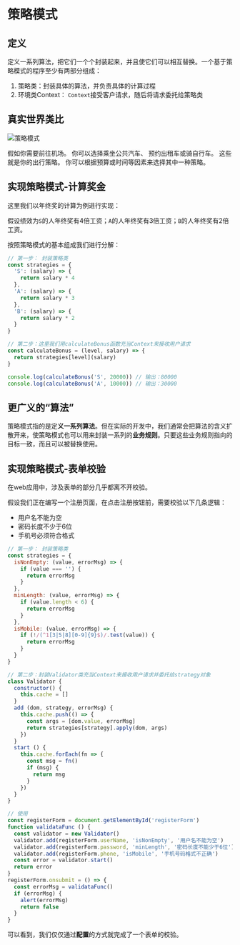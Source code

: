 # 策略模式

## 定义

定义一系列算法，把它们一个个封装起来，并且使它们可以相互替换。一个基于策略模式的程序至少有两部分组成：

1. 策略类：封装具体的算法，并负责具体的计算过程
2. 环境类Context： `Context`接受客户请求，随后将请求委托给策略类

## 真实世界类比

![策略模式](https://refactoringguru.cn/images/patterns/content/strategy/strategy-comic-1-zh.png)

假如你需要前往机场。 你可以选择乘坐公共汽车、 预约出租车或骑自行车。 这些就是你的出行策略。 你可以根据预算或时间等因素来选择其中一种策略。

## 实现策略模式-计算奖金

这里我们以年终奖的计算为例进行实现：

假设绩效为`S`的人年终奖有4倍工资；`A`的人年终奖有3倍工资；`B`的人年终奖有2倍工资。

按照策略模式的基本组成我们进行分解：

```js
// 第一步： 封装策略类
const strategies = {
  'S': (salary) => {
    return salary * 4
  },
  'A': (salary) => {
    return salary * 3
  },
  'B': (salary) => {
    return salary * 2
  }
}

// 第二步：这里我们用calculateBonus函数充当Context来接收用户请求
const calculateBonus = (level, salary) => {
  return strategies[level](salary)
}

console.log(calculateBonus('S', 20000)) // 输出：80000
console.log(calculateBonus('A', 10000)) // 输出：30000
```

## 更广义的“算法”

策略模式指的是定**义一系列算法**。但在实际的开发中，我们通常会把算法的含义扩散开来，使策略模式也可以用来封装一系列的**业务规则**。只要这些业务规则指向的目标一致，而且可以被替换使用。

## 实现策略模式-表单校验

在web应用中，涉及表单的部分几乎都离不开校验。

假设我们正在编写一个注册页面，在点击注册按钮前，需要校验以下几条逻辑：

- 用户名不能为空
- 密码长度不少于6位
- 手机号必须符合格式

```js
// 第一步： 封装策略类
const strategies = {
  isNonEmpty: (value, errorMsg) => {
    if (value === '') {
      return errorMsg
    }
  },
  minLength: (value, errorMsg) => {
    if (value.length < 6) {
      return errorMsg
    }
  },
  isMobile: (value, errorMsg) => {
    if (!/(^1[3|5|8][0-9]{9}$)/.test(value)) {
      return errorMsg
    }
  }
}

// 第二步：封装Validator类充当Context来接收用户请求并委托给strategy对象
class Validator {
  constructor() {
    this.cache = []
  }
  add (dom, strategy, errorMsg) {
    this.cache.push(() => {
      const args = [dom.value, errorMsg]
      return strategies[strategy].apply(dom, args)
    })
  }
  start () {
    this.cache.forEach(fn => {
      const msg = fn()
      if (msg) {
        return msg
      }
    })
  }
}

// 使用
const registerForm = document.getElementById('registerForm')
function validataFunc () {
  const validator = new Validator()
  validator.add(registerForm.userName, 'isNonEmpty', '用户名不能为空')
  validator.add(registerForm.password, 'minLength', '密码长度不能少于6位')
  validator.add(registerForm.phone, 'isMobile', '手机号码格式不正确')
  const error = validator.start()
  return error
}
registerForm.onsubmit = () => {
  const errorMsg = validataFunc()
  if (errorMsg) {
    alert(errorMsg)
    return false
  }
}
```

可以看到，我们仅仅通过**配置**的方式就完成了一个表单的校验。
